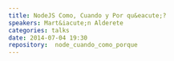 ```yaml
---
title: NodeJS Como, Cuando y Por qu&eacute;?
speakers: Mart&iacute;n Alderete
categories: talks
date: 2014-07-04 19:30
repository:  node_cuando_como_porque
---
```


